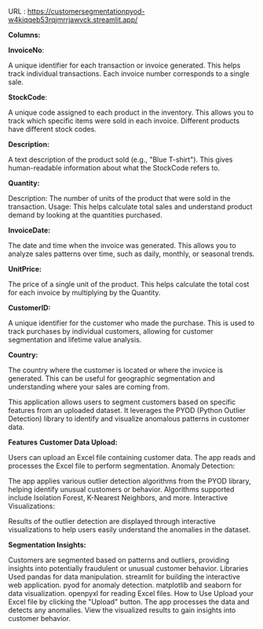 URL :  https://customersegmentationpyod-w4kiqqeb53rqjmrrjawvck.streamlit.app/



**Columns:**

**InvoiceNo**:

A unique identifier for each transaction or invoice generated.
This helps track individual transactions. Each invoice number corresponds to a single sale.

**StockCode**:

A unique code assigned to each product in the inventory.
This allows you to track which specific items were sold in each invoice. Different products have different stock codes.

**Description:**

A text description of the product sold (e.g., "Blue T-shirt").
This gives human-readable information about what the StockCode refers to.

**Quantity:**

Description: The number of units of the product that were sold in the transaction.
Usage: This helps calculate total sales and understand product demand by looking at the quantities purchased.

**InvoiceDate:**

The date and time when the invoice was generated.
This allows you to analyze sales patterns over time, such as daily, monthly, or seasonal trends.

**UnitPrice:**

The price of a single unit of the product.
This helps calculate the total cost for each invoice by multiplying by the Quantity.

**CustomerID:**

A unique identifier for the customer who made the purchase.
This is used to track purchases by individual customers, allowing for customer segmentation and lifetime value analysis.

**Country:**

The country where the customer is located or where the invoice is generated.
This can be useful for geographic segmentation and understanding where your sales are coming from.



This application allows users to segment customers based on specific features from an uploaded dataset. It leverages the PYOD (Python Outlier Detection) library to identify and visualize anomalous patterns in customer data.

**Features**
**Customer Data Upload:**

Users can upload an Excel file containing customer data.
The app reads and processes the Excel file to perform segmentation.
Anomaly Detection:

The app applies various outlier detection algorithms from the PYOD library, helping identify unusual customers or behavior.
Algorithms supported include Isolation Forest, K-Nearest Neighbors, and more.
Interactive Visualizations:

Results of the outlier detection are displayed through interactive visualizations to help users easily understand the anomalies in the dataset.

**Segmentation Insights:**

Customers are segmented based on patterns and outliers, providing insights into potentially fraudulent or unusual customer behavior.
Libraries Used
pandas for data manipulation.
streamlit for building the interactive web application.
pyod for anomaly detection.
matplotlib and seaborn for data visualization.
openpyxl for reading Excel files.
How to Use
Upload your Excel file by clicking the "Upload" button.
The app processes the data and detects any anomalies.
View the visualized results to gain insights into customer behavior.
